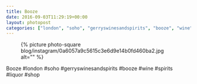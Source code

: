 ```yaml
---
title: Booze
date: 2016-09-03T11:29:19+00:00
layout: photopost
categories: ["london", "soho", "gerryswinesandspirits", "booze", "wine", "spirits", "liquor", "shop", "photos", "instagram"]
---
```


<figure class="photo photo--square">
  {% picture photo-square blog/instagram/0a6057a9c5615c3e6d9e14b0fd460ba2.jpg alt="" %}
</figure>

Booze
#london #soho #gerryswinesandspirits #booze #wine #spirits #liquor #shop
